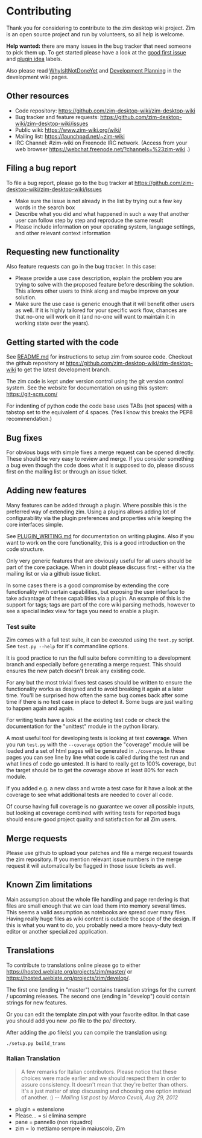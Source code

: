 Contributing
============

Thank you for considering to contribute to the zim desktop wiki project. Zim
is an open source project and run by volunteers, so all help is welcome.


**Help wanted:** there are many issues in the bug tracker that need someone to pick
them up. To get started please have a look at the
[good first issue](https://github.com/zim-desktop-wiki/zim-desktop-wiki/labels/good%20first%20issue)
and
[plugin idea](https://github.com/zim-desktop-wiki/zim-desktop-wiki/labels/plugin%20idea) labels.

Also please read [WhyIsItNotDoneYet](https://github.com/zim-desktop-wiki/zim-desktop-wiki/wiki/WhyIsItNotDoneYet)
and [Development Planning](https://github.com/zim-desktop-wiki/zim-desktop-wiki/wiki/Planning) in the development wiki pages.


## Other resources
* Code repository:
  https://github.com/zim-desktop-wiki/zim-desktop-wiki
* Bug tracker and feature requests:
  https://github.com/zim-desktop-wiki/zim-desktop-wiki/issues
* Public wiki:
  https://www.zim-wiki.org/wiki/
* Mailing list:
  https://launchpad.net/~zim-wiki
* IRC Channel:
  #zim-wiki on Freenode IRC network. (Access from your web browser https://webchat.freenode.net/?channels=%23zim-wiki .)


## Filing a bug report
To file a bug report, please go to the bug tracker at
https://github.com/zim-desktop-wiki/zim-desktop-wiki/issues

* Make sure the issue is not already in the list by trying out a few key words
  in the search box
* Describe what you did and what happened in such a way that another user can
  follow step by step and reproduce the same result
* Please include information on your operating system, language settings, and
  other relevant context information

## Requesting new functionality
Also feature requests can go in the bug tracker. In this case:

* Please provide a use case description, explain the problem you are trying to
  solve with the proposed feature before describing the solution. This allows
  other users to think along and maybe improve on your solution.
* Make sure the use case is generic enough that it will benefit other users
  as well. If it is highly tailored for your specific work flow, chances are
  that no-one will work on it (and no-one will want to maintain it in working
  state over the years).


## Getting started with the code

See [README.md](./README.md) for instructions to setup zim from source code. Checkout
the github repository at https://github.com/zim-desktop-wiki/zim-desktop-wiki
to get the latest development branch.

The zim code is kept under version control using the git version control system.
See the website for documentation on using this system: https://git-scm.com/

For indenting of python code the code base uses TABs (not spaces) with a
tabstop set to the equivalent of 4 spaces. (Yes I know this breaks the PEP8
recommendation.)


## Bug fixes
For obvious bugs with simple fixes a merge request can be opened directly.
These should be very easy to review and merge. If you consider something a bug
even though the code does what it is supposed to do, please discuss first on
the mailing list or through an issue ticket.


## Adding new features
Many features can be added through a plugin. Where possible this is the
preferred way of extending zim. Using a plugins allows adding lot of
configurability via the plugin preferences and properties while keeping the
core interfaces simple.

See [PLUGIN_WRITING.md](./PLUGIN_WRITING.md) for documentation on writing plugins. Also if you want
to work on the core functionality, this is a good introduction on the code
structure.

Only very generic features that are obviously useful for all users should be
part of the core package. When in doubt please discuss first - either via the
mailing list or via a github issue ticket.

In some cases there is a good compromise by extending the core functionality
with certain capabilities, but exposing the user interface to take advantage of
these capabilities via a plugin. An example of this is the support for tags;
tags are part of the core wiki parsing methods, however to see a special index
view for tags you need to enable a plugin.

### Test suite

Zim comes with a full test suite, it can be executed using the `test.py`
script. See `test.py --help` for it's commandline options.

It is good practice to run the full suite before committing to a development
branch and especially before generating a merge request. This should ensures the
new patch doesn't break any existing code.

For any but the most trivial fixes test cases should be written to ensure the
functionality works as designed and to avoid breaking it again at a later time.
You'll be surprised how often the same bug comes back after some time if there is
no test case in place to detect it. Some bugs are just waiting to happen
again and again.

For writing tests have a look at the existing test code or check the
documentation for the "unittest" module in the python library.

A most useful tool for developing tests is looking at test **coverage**. When
you run `test.py` with the `--coverage` option the "coverage" module
will be loaded and a set of html pages will be generated in `./coverage`. In
these pages you can see line by line what code is called during the test run and
what lines of code go untested. It is hard to really get to 100% coverage, but
the target should be to get the coverage above at least 80% for each module.

If you added e.g. a new class and wrote a test case for it have a look at the
coverage to see what additional tests are needed to cover all code.

Of course having full coverage is no guarantee we cover all possible inputs, but
looking at coverage combined with writing tests for reported bugs should ensure
good project quality and satisfaction for all Zim users.


## Merge requests
Please use github to upload your patches and file a merge request towards the
zim repository. If you mention relevant issue numbers in the merge request it
will automatically be flagged in those issue tickets as well.

## Known Zim limitations
Main assumption about the whole file handling and page rendering is that files
are small enough that we can load them into memory several times. This seems a
valid assumption as notebooks are spread over many files. Having really huge
files as wiki content is outside the scope of the design. If this is what you want
to do, you probably need a more heavy-duty text editor or another specialized
application.


## Translations

To contribute to translations online please go to either
https://hosted.weblate.org/projects/zim/master/
or https://hosted.weblate.org/projects/zim/develop/.

The first one (ending in "master") contains translation strings for the current / upcoming releases. The second one (ending in "develop") could contain strings for new features.

Or you can edit the template zim.pot with your favorite editor. In that case you should add you new .po file to the po/ directory.

After adding the .po file(s) you can compile the translation using:

    ./setup.py build_trans


### Italian Translation

> A few remarks for Italian contributors. Please notice that these choices were
made earlier and we should respect them in order to assure consistency. It
doesn't mean that they're better than others. It's a just matter of stop
discussing and choosing one option instead of another. :)
-- *Mailing list post by  Marco Cevoli, Aug 29, 2012*

* plugin = estensione
* Please... = si elimina sempre
* pane = pannello (non riquadro)
* zim = lo mettiamo sempre in maiuscolo, Zim
